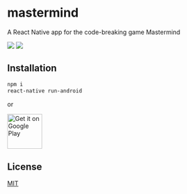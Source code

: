 # mastermind

A React Native app for the code-breaking game Mastermind

<img src="https://lh3.googleusercontent.com/Qyg_A2SUKTxj8AXPQdgj-lRogjSuZlvx8BzRjHiwBN_8fWGCzFhWm2yQST5O5L3_dyQs=w1734-h1564"/>

<img src="https://lh3.googleusercontent.com/zEYkDjnrbVcxHYsjfNyBL8t_oMUHn54tYqZJ2TW3RQXdITCO5hcC_9xjAQETPH7gOY8-=w1734-h1564">

## Installation

```bash
npm i
react-native run-android
```

or 

<a href="https://play.google.com/store/apps/details?id=com.mastermind.syl&hl=en_US" target="_blank">
<img src="https://play.google.com/intl/en_us/badges/images/generic/en-play-badge.png" alt="Get it on Google Play" height="80"/></a>

## License
[MIT](https://choosealicense.com/licenses/mit/)